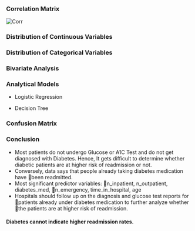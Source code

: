 ### Correlation Matrix

![Corr](https://github.com/gaurigakhar/Predictive-Analysis-on-Hospital-Readmissions/assets/44133116/da4eba89-783a-403f-bda2-dbb3de97815b)

### Distribution of Continuous Variables

### Distribution of Categorical Variables

### Bivariate Analysis

### Analytical Models
- Logistic Regression

- Decision Tree

### Confusion Matrix



### Conclusion
- Most patients do not undergo Glucose or A1C Test and do not get diagnosed with Diabetes. Hence, It gets difficult to determine whether diabetic patients are at higher risk of readmission or not.
- Conversely, data says that people already taking diabetes medication have been readmitted.
- Most significant predictor variables: n_inpatient, n_outpatient, diabetes_med, n_emergency, time_in_hospital, age
- Hospitals should follow up on the diagnosis and glucose test reports for patients already under diabetes medication to further analyze whether the patients are at higher risk of readmission.

#### Diabetes cannot indicate higher readmission rates.
